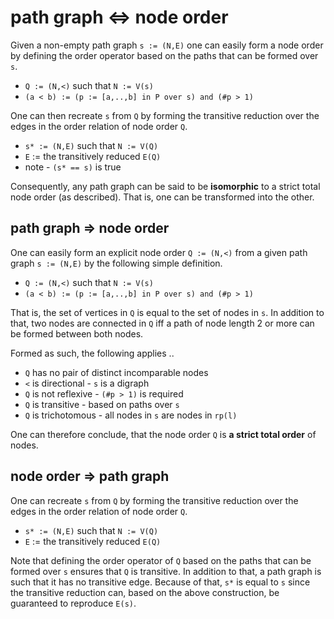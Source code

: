 
<!-- ======================================================================= -->
# path graph <=> node order

Given a non-empty path graph `s := (N,E)` one can easily form a node order
by defining the order operator based on the paths that can be formed over `s`.

* `Q := (N,<)` such that `N := V(s)`
* `(a < b) := (p := [a,..,b] in P over s) and (#p > 1)`

One can then recreate `s` from `Q` by forming the transitive reduction
over the edges in the order relation of node order `Q`.

* `s* := (N,E)` such that `N := V(Q)`
* `E` := the transitively reduced `E(Q)`
* note - `(s* == s)` is true

Consequently, any path graph can be said to be **isomorphic** to a strict total
node order (as described). That is, one can be transformed into the other.

<!-- ======================================================================= -->
## path graph => node order

One can easily form an explicit node order `Q := (N,<)` from a given path graph
`s := (N,E)` by the following simple definition.

* `Q := (N,<)` such that `N := V(s)`
* `(a < b) := (p := [a,..,b] in P over s) and (#p > 1)`

That is, the set of vertices in `Q` is equal to the set of nodes in `s`. In
addition to that, two nodes are connected in `Q` iff a path of node length
2 or more can be formed between both nodes.

Formed as such, the following applies ..

* `Q` has no pair of distinct incomparable nodes
* `<` is directional - `s` is a digraph
* `Q` is not reflexive - `(#p > 1)` is required
* `Q` is transitive - based on paths over `s`
* `Q` is trichotomous - all nodes in `s` are nodes in `rp(l)`

One can therefore conclude, that the node order
`Q` is **a strict total order** of nodes.

<!-- ======================================================================= -->
## node order => path graph

One can recreate `s` from `Q` by forming the transitive reduction
over the edges in the order relation of node order `Q`.

* `s* := (N,E)` such that `N := V(Q)`
* `E` := the transitively reduced `E(Q)`

Note that defining the order operator of `Q` based on the paths that can be
formed over `s` ensures that `Q` is transitive. In addition to that, a path
graph is such that it has no transitive edge. Because of that, `s*` is equal
to `s` since the transitive reduction can, based on the above construction,
be guaranteed to reproduce `E(s)`.

